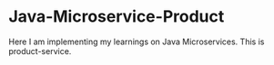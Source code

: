 # Java-Microservice-Product
Here I am implementing my learnings on Java Microservices. This is product-service.
